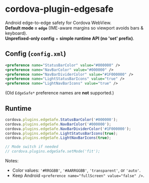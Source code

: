 # cordova-plugin-edgesafe

Android edge-to-edge safety for Cordova WebView.  
**Default mode = `edge`** (IME-aware margins so viewport avoids bars & keyboard).  
**Unprefixed-only config** + **simple runtime API (no 'set' prefix)**.

## Config (`config.xml`)
```xml
<preference name="StatusBarColor" value="#000000" />
<preference name="NavBarColor" value="#000000" />
<preference name="NavBarDividerColor" value="#1F000000" />
<preference name="LightStatusBarIcons" value="true" />
<preference name="LightNavBarIcons" value="true" />
```
(Old `EdgeSafe*` preference names are **not** supported.)

## Runtime
```js
cordova.plugins.edgeSafe.StatusBarColor('#000000');
cordova.plugins.edgeSafe.NavBarColor('#000000');
cordova.plugins.edgeSafe.NavBarDividerColor('#1F000000');
cordova.plugins.edgeSafe.LightStatusBarIcons(true);
cordova.plugins.edgeSafe.LightNavBarIcons(true);

// Mode switch if needed
// cordova.plugins.edgeSafe.setMode('fit');
```

Notes:
- Color values: `'#RRGGBB'`, `'#AARRGGBB'`, `'transparent'`, or `'auto'`.
- Keep Android `<preference name="fullScreen" value="false" />`.
